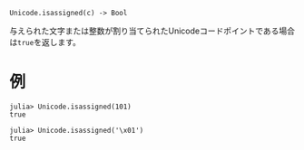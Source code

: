 ```
Unicode.isassigned(c) -> Bool
```

与えられた文字または整数が割り当てられたUnicodeコードポイントである場合は`true`を返します。

# 例

```jldoctest
julia> Unicode.isassigned(101)
true

julia> Unicode.isassigned('\x01')
true
```
